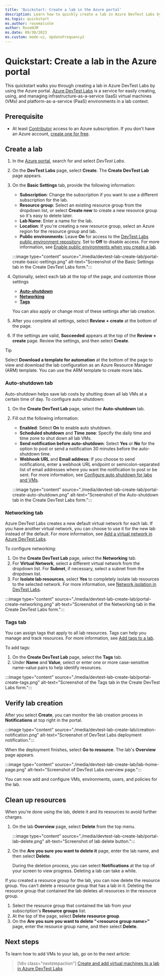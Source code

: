 ```yaml
---
title: 'Quickstart: Create a lab in the Azure portal'
description: Learn how to quickly create a lab in Azure DevTest Labs by using the Azure portal.
ms.topic: quickstart
ms.author: rosemalcolm
author: RoseHJM
ms.date: 09/30/2023
ms.custom: mode-ui, UpdateFrequency2
---
```


# Quickstart: Create a lab in the Azure portal

This quickstart walks you through creating a lab in Azure DevTest Labs by using the Azure portal. [Azure DevTest Labs](https://azure.microsoft.com/services/devtest-lab) is a service for easily creating, using, and managing infrastructure-as-a-service (IaaS) virtual machines (VMs) and platform-as-a-service (PaaS) environments in a lab context.

## Prerequisite

- At least [Contributor](../role-based-access-control/built-in-roles.md#contributor) access to an Azure subscription. If you don't have an Azure account, [create one for free](https://azure.microsoft.com/free/?WT.mc_id=A261C142F).

## Create a lab

1. In the [Azure portal](https://portal.azure.com), search for and select *DevTest Labs*.
1. On the **DevTest Labs** page, select **Create**. The **Create DevTest Lab** page appears.
1. On the **Basic Settings** tab, provide the following information:
   - **Subscription**: Change the subscription if you want to use a different subscription for the lab.
   - **Resource group**: Select an existing resource group from the dropdown list, or select **Create new** to create a new resource group so it's easy to delete later.
   - **Lab Name**: Enter a name for the lab.
   - **Location**: If you're creating a new resource group, select an Azure region for the resource group and lab.
   - **Public environments**: Leave **On** for access to the [DevTest Labs public environment repository](https://github.com/Azure/azure-devtestlab/tree/master/Environments). Set to **Off** to disable access. For more information, see [Enable public environments when you create a lab](devtest-lab-create-environment-from-arm.md#set-public-environment-access-for-new-lab).

   :::image type="content" source="./media/devtest-lab-create-lab/portal-create-basic-settings.png" alt-text="Screenshot of the Basic Settings tab in the Create DevTest Labs form.":::

1. Optionally, select each tab at the top of the page, and customize those settings
   - [**Auto-shutdown**](#auto-shutdown-tab)
   - [**Networking**](#networking-tab)
   - [**Tags**](#tags-tab) 

   You can also apply or change most of these settings after lab creation.
1. After you complete all settings, select **Review + create** at the bottom of the page.
1. If the settings are valid, **Succeeded** appears at the top of the **Review + create** page. Review the settings, and then select **Create**.

> [!TIP]
> Select **Download a template for automation** at the bottom of the page to view and download the lab configuration as an Azure Resource Manager (ARM) template. You can use the ARM template to create more labs.

### Auto-shutdown tab

Auto-shutdown helps save lab costs by shutting down all lab VMs at a certain time of day. To configure auto-shutdown:

1. On the **Create DevTest Lab** page, select the **Auto-shutdown** tab.
1. Fill out the following information:
   - **Enabled**: Select **On** to enable auto shutdown.
   - **Scheduled shutdown** and **Time zone**: Specify the daily time and time zone to shut down all lab VMs.
   - **Send notification before auto-shutdown**: Select **Yes** or **No** for the option to post or send a notification 30 minutes before the auto-shutdown time.
   - **Webhook URL** and **Email address**: If you choose to send notifications, enter a webhook URL endpoint or semicolon-separated list of email addresses where you want the notification to post or be sent. For more information, see [Configure auto shutdown for labs and VMs](devtest-lab-auto-shutdown.md).

   :::image type="content" source="./media/devtest-lab-create-lab/portal-create-auto-shutdown.png" alt-text="Screenshot of the Auto-shutdown tab in the Create DevTest Labs form.":::

### Networking tab

Azure DevTest Labs creates a new default virtual network for each lab. If you have another virtual network, you can choose to use it for the new lab instead of the default. For more information, see [Add a virtual network in Azure DevTest Labs](devtest-lab-configure-vnet.md).

To configure networking:

1. On the **Create DevTest Lab** page, select the **Networking** tab.
1. For **Virtual Network**, select a different virtual network from the dropdown list. For **Subnet**, if necessary, select a subnet from the dropdown list.
1. For **Isolate lab resources**, select **Yes** to completely isolate lab resources to the selected network. For more information, see [Network isolation in DevTest Labs](network-isolation.md).

:::image type="content" source="./media/devtest-lab-create-lab/portal-create-networking.png" alt-text="Screenshot of the Networking tab in the Create DevTest Labs form.":::

### Tags tab

You can assign tags that apply to all lab resources. Tags can help you manage and track resources. For more information, see [Add tags to a lab](devtest-lab-add-tag.md).

To add tags:

1. On the **Create DevTest Lab** page, select the **Tags** tab.
1. Under **Name** and **Value**, select or enter one or more case-sensitive name-value pairs to help identify resources.

:::image type="content" source="./media/devtest-lab-create-lab/portal-create-tags.png" alt-text="Screenshot of the Tags tab in the Create DevTest Labs form.":::

## Verify lab creation

After you select **Create**, you can monitor the lab creation process in **Notifications** at top right in the portal.

:::image type="content" source="./media/devtest-lab-create-lab/creation-notification.png" alt-text="Screenshot of DevTest Labs deployment notification.":::

When the deployment finishes, select **Go to resource**. The lab's **Overview** page appears.

:::image type="content" source="./media/devtest-lab-create-lab/lab-home-page.png" alt-text="Screenshot of DevTest Labs overview page.":::

You can now add and configure VMs, environments, users, and policies for the lab.

## Clean up resources

When you're done using the lab, delete it and its resources to avoid further charges.

1. On the lab **Overview** page, select **Delete** from the top menu.

   :::image type="content" source="./media/devtest-lab-create-lab/portal-lab-delete.png" alt-text="Screenshot of lab delete button.":::

1. On the **Are you sure you want to delete it** page, enter the lab name, and then select **Delete**.

   During the deletion process, you can select **Notifications** at the top of your screen to view progress. Deleting a lab can take a while.

If you created a resource group for the lab, you can now delete the resource group. You can't delete a resource group that has a lab in it. Deleting the resource group that contained the lab deletes all resources in the resource group.

1. Select the resource group that contained the lab from your subscription's **Resource groups** list.
1. At the top of the page, select **Delete resource group**.
1. On the **Are you sure you want to delete "\<resource group name>"** page, enter the resource group name, and then select **Delete**.

## Next steps

To learn how to add VMs to your lab, go on to the next article:

> [!div class="nextstepaction"]
> [Create and add virtual machines to a lab in Azure DevTest Labs](devtest-lab-add-vm.md)